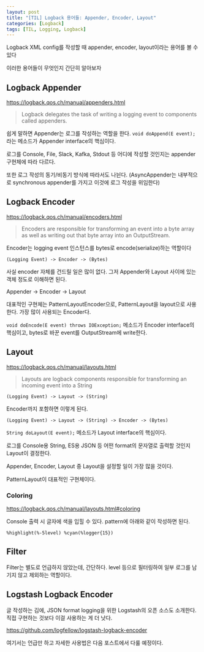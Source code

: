 ```yaml
---
layout: post
title: "[TIL] Logback 용어들: Appender, Encoder, Layout"
categories: [Logback]
tags: [TIL, Logging, Logback]
---
```


Logback XML config를 작성할 때 appender, encoder, layout이라는 용어를 볼 수 있다

이러한 용어들이 무엇인지 간단히 알아보자

## Logback Appender

<https://logback.qos.ch/manual/appenders.html>

> Logback delegates the task of writing a logging event to components called appenders.

쉽게 말하면 Appender는 로그를 작성하는 역할을 한다. `void doAppend(E event);`라는 메소드가 Appender interface의 핵심이다.

로그를 Console, File, Slack, Kafka, Stdout 등 어디에 작성할 것인지는 appender 구현체에 따라 다르다.

또한 로그 작성의 동기/비동기 방식에 따라서도 나뉜다. (AsyncAppender는 내부적으로 synchronous appender를 가지고 이것에 로그 작성을 위임한다)

## Logback Encoder

<https://logback.qos.ch/manual/encoders.html>

> Encoders are responsible for transforming an event into a byte array as well as writing out that byte array into an OutputStream.

Encoder는 logging event 인스턴스를 bytes로 encode(serialize)하는 역할이다

```
(Logging Event) -> Encoder -> (Bytes)
```

사실 encoder 자체를 건드릴 일은 많이 없다. 그저 Appender와 Layout 사이에 있는 객체 정도로 이해하면 된다.

Appender -> Encoder -> Layout

대표적인 구현체는 PatternLayoutEncoder으로, PatternLayout을 layout으로 사용한다. 가장 많이 사용되는 Encoder다.

`void doEncode(E event) throws IOException;` 메소드가 Encoder interface의 핵심이고, bytes로 바꾼 event를 OutputStream에 write한다.

## Layout

<https://logback.qos.ch/manual/layouts.html>

> Layouts are logback components responsible for transforming an incoming event into a String

```
(Logging Event) -> Layout -> (String)
```

Encoder까지 포함하면 이렇게 된다.

```
(Logging Event) -> Layout -> (String) -> Encoder -> (Bytes)
```

`String doLayout(E event);` 메소드가 Layout interface의 핵심이다.

로그를 Console용 String, ES용 JSON 등 어떤 format의 문자열로 출력할 것인지 Layout이 결정한다.

Appender, Encoder, Layout 중 Layout을 설정할 일이 가장 많을 것이다.

PatternLayout이 대표적인 구현체이다.

### Coloring

<https://logback.qos.ch/manual/layouts.html#coloring>

Console 출력 시 글자에 색을 입힐 수 있다. pattern에 아래와 같이 작성하면 된다.

```
%highlight(%-5level) %cyan(%logger{15})
```

## Filter

Filter는 별도로 언급하지 않았는데, 간단하다. level 등으로 필터링하여 일부 로그를 남기지 않고 제외하는 역할이다.

## Logstash Logback Encoder

글 작성하는 김에, JSON format logging을 위한 Logstash의 오픈 소스도 소개한다. 직접 구현하는 것보다 이걸 사용하는 게 더 낫다.

<https://github.com/logfellow/logstash-logback-encoder>

여기서는 언급만 하고 자세한 사용법은 다음 포스트에서 다룰 예정이다.

